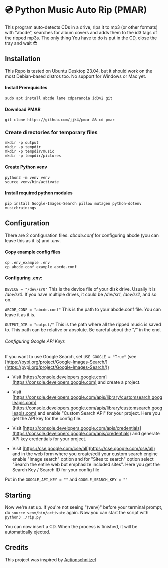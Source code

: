 # 💿️ Python Music Auto Rip (PMAR)
This program auto-detects CDs in a drive, rips it to mp3 (or other formats) with "abcde", searches for album covers and adds them to the id3 tags of the ripped mp3s.
The only thing You have to do is put in the CD, close the tray and wait 😎

## Installation
This Repo is tested on Ubuntu Desktop 23.04, but it should work on the most Debian-based distros too. No support for Windows or Mac yet.

#### Install Prerequisites
`sudo apt install abcde lame cdparanoia id3v2 git`

#### Download PMAR
`git clone https://github.com/jjk4/pmar && cd pmar`

### Create directories for temporary files
```
mkdir -p output
mkdir -p tempdir
mkdir -p tempdir/music
mkdir -p tempdir/pictures
```
#### Create Python venv
```
python3 -m venv venv
source venv/bin/activate
```

#### Install required python modules
`pip install Google-Images-Search pillow mutagen python-dotenv musicbrainzngs`

## Configuration
There are 2 configuration files. *abcde.conf* for configuring abcde (you can leave this as it is) and *.env*.

#### Copy example config files
```
cp .env_example .env
cp abcde.conf_example abcde.conf
```
#### Configuring *.env*:
`DEVICE = "/dev/sr0"`
This is the device file of your disk drive. Usually it is */dev/sr0*. If you have multiple drives, it could be */dev/sr1*, */dev/sr2*, and so on. 

`ABCDE_CONF = "abcde.conf"`
This is the path to your abcde.conf file. You can leave it as it is.

`OUTPUT_DIR = "output/"`
This is the path where all the ripped music is saved to. This path can be relative or absolute. Be careful about the "/" in the end.

###### Configuring Google API Keys
If you want to use Google Search, set `USE_GOOGLE = "True"`
(see [https://pypi.org/project/Google-Images-Search/](https://pypi.org/project/Google-Images-Search/))
-   Visit [https://console.developers.google.com](https://console.developers.google.com) and create a project.

-   Visit [https://console.developers.google.com/apis/library/customsearch.googleapis.com](https://console.developers.google.com/apis/library/customsearch.googleapis.com) and enable "Custom Search API" for your project. Here you get the API key for the config file.

-   Visit [https://console.developers.google.com/apis/credentials](https://console.developers.google.com/apis/credentials) and generate API key credentials for your project.

-   Visit [https://cse.google.com/cse/all](https://cse.google.com/cse/all) and in the web form where you create/edit your custom search engine enable "Image search" option and for "Sites to search" option select "Search the entire web but emphasize included sites". Here you get the Search Key / Search ID for your config file

Put in the `GOOGLE_API_KEY = ""` and `GOOGLE_SEARCH_KEY = ""`

## Starting
Now we're set up. If you're not seeing "(venv)" before your terminal prompt, do
`source venv/bin/activate`
again.
Now you can start the script with
`python3 ./rip.py`

You can now insert a CD. When the process is finished, it will be automatically ejected.
## Credits
This project was inspired by [Actionschnitzel](https://github.com/actionschnitzel)